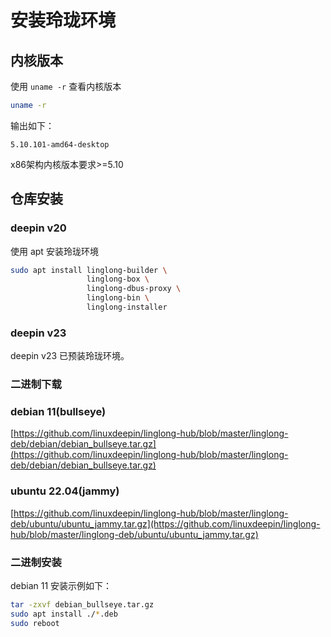 # 安装玲珑环境

## 内核版本

使用 `uname -r` 查看内核版本

```bash
uname -r
```

输出如下：

```text
5.10.101-amd64-desktop
```

x86架构内核版本要求>=5.10

## 仓库安装

### deepin v20

使用 apt 安装玲珑环境

```bash
sudo apt install linglong-builder \ 
                 linglong-box \
                 linglong-dbus-proxy \
                 linglong-bin \
                 linglong-installer
```

### deepin v23

deepin v23 已预装玲珑环境。

### 二进制下载

### debian 11(bullseye)

[https://github.com/linuxdeepin/linglong-hub/blob/master/linglong-deb/debian/debian_bullseye.tar.gz](https://github.com/linuxdeepin/linglong-hub/blob/master/linglong-deb/debian/debian_bullseye.tar.gz)

### ubuntu 22.04(jammy)

[https://github.com/linuxdeepin/linglong-hub/blob/master/linglong-deb/ubuntu/ubuntu_jammy.tar.gz](https://github.com/linuxdeepin/linglong-hub/blob/master/linglong-deb/ubuntu/ubuntu_jammy.tar.gz)

### 二进制安装

debian 11 安装示例如下：

```bash
tar -zxvf debian_bullseye.tar.gz
sudo apt install ./*.deb
sudo reboot
```

